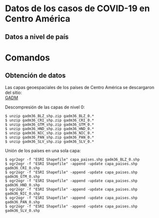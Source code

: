 # Datos de los casos de COVID-19 en Centro América

## Datos a nivel de país

# Comandos
## Obtención de datos
Las capas geoespaciales de los países de Centro América se descargaron del sitio:  
[GADM](https://gadm.org/)

Descompresión de las capas de nivel 0:
```terminal
$ unzip gadm36_BLZ_shp.zip gadm36_BLZ_0.* 
$ unzip gadm36_CRI_shp.zip gadm36_CRI_0.*
$ unzip gadm36_GTM_shp.zip gadm36_GTM_0.*
$ unzip gadm36_HND_shp.zip gadm36_HND_0.*
$ unzip gadm36_NIC_shp.zip gadm36_NIC_0.*
$ unzip gadm36_PAN_shp.zip gadm36_PAN_0.*
$ unzip gadm36_SLV_shp.zip gadm36_SLV_0.*
```

Unión de los países en una sola capa:
```terminal
$ ogr2ogr -f "ESRI Shapefile" capa_paises.shp gadm36_BLZ_0.shp
$ ogr2ogr -f "ESRI Shapefile" -append -update capa_paises.shp gadm36_CRI_0.shp
$ ogr2ogr -f "ESRI Shapefile" -append -update capa_paises.shp gadm36_GTM_0.shp
$ ogr2ogr -f "ESRI Shapefile" -append -update capa_paises.shp gadm36_HND_0.shp
$ ogr2ogr -f "ESRI Shapefile" -append -update capa_paises.shp gadm36_NIC_0.shp
$ ogr2ogr -f "ESRI Shapefile" -append -update capa_paises.shp gadm36_PAN_0.shp
$ ogr2ogr -f "ESRI Shapefile" -append -update capa_paises.shp gadm36_SLV_0.shp
```

